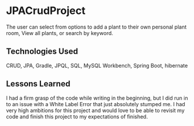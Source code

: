# JPACrudProject
The user can select from options to add a plant to their own personal plant room, View all plants, or search by keyword.



## Technologies Used
CRUD, JPA, Gradle, JPQL, SQL, MySQL Workbench, Spring Boot, hibernate

## Lessons Learned

I had a firm grasp of the code while writing in the beginning, but I did run in to an issue with a White Label Error that just absolutely stumped me. I had very high ambitions for this project and would love to be able to revisit my code and finish this project to my expectations of finished.
